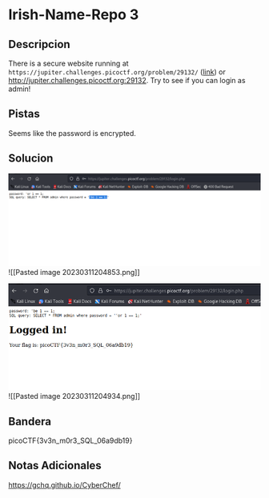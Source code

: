 # Irish-Name-Repo 3

## Descripcion
There is a secure website running at `https://jupiter.challenges.picoctf.org/problem/29132/` ([link](https://jupiter.challenges.picoctf.org/problem/29132/)) or http://jupiter.challenges.picoctf.org:29132. Try to see if you can login as admin!

## Pistas
Seems like the password is encrypted.
## Solucion 
![visible en Github](https://github.com/Alexlife2002003/ChallengesCTF/blob/main/Retos-Seguridad/Actividad%2006-%20Retos%20web%20parte%202/Pasted%20image%2020230311204853.png)
![[Pasted image 20230311204853.png]]

![visible en Github](https://github.com/Alexlife2002003/ChallengesCTF/blob/main/Retos-Seguridad/Actividad%2006-%20Retos%20web%20parte%202/Pasted%20image%2020230311204934.png)
![[Pasted image 20230311204934.png]]

## Bandera
picoCTF{3v3n_m0r3_SQL_06a9db19}

## Notas Adicionales 
https://gchq.github.io/CyberChef/

